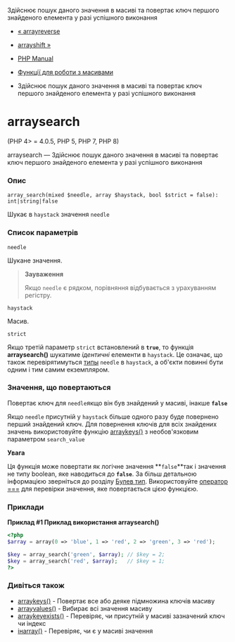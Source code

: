 Здійснює пошук даного значення в масиві та повертає ключ першого знайденого елемента у разі успішного виконання

-   [« arrayreverse](function.array-reverse.html)
    
-   [arrayshift »](function.array-shift.html)
    
-   [PHP Manual](index.html)
    
-   [Функції для роботи з масивами](ref.array.html)
    
-   Здійснює пошук даного значення в масиві та повертає ключ першого знайденого елемента у разі успішного виконання
    

# arraysearch

(PHP 4> = 4.0.5, PHP 5, PHP 7, PHP 8)

arraysearch — Здійснює пошук даного значення в масиві та повертає ключ першого знайденого елемента у разі успішного виконання

### Опис

```methodsynopsis
array_search(mixed $needle, array $haystack, bool $strict = false): int|string|false
```

Шукає в `haystack` значення `needle`

### Список параметрів

`needle`

Шукане значення.

> **Зауваження**
> 
> Якщо `needle` є рядком, порівняння відбувається з урахуванням регістру.

`haystack`

Масив.

`strict`

Якщо третій параметр `strict` встановлений в **`true`**, то функція **arraysearch()** шукатиме *ідентичні* елементи в `haystack`. Це означає, що також перевірятимуться [типы](language.types.html) `needle` в `haystack`, а об'єкти повинні бути одним і тим самим екземпляром.

### Значення, що повертаються

Повертає ключ для `needle`якщо він був знайдений у масиві, інакше **`false`**

Якщо `needle` присутній у `haystack` більше одного разу буде повернено перший знайдений ключ. Для повернення ключів для всіх знайдених значень використовуйте функцію [arraykeys()](function.array-keys.html) з необов'язковим параметром `search_value`

**Увага**

Ця функція може повертати як логічне значення \*\*`false`\*\*так і значення не типу boolean, яке наводиться до **`false`**. За більш детальною інформацією зверніться до розділу [Булев тип](language.types.boolean.html). Використовуйте [оператор ===](language.operators.comparison.html) для перевірки значення, яке повертається цією функцією.

### Приклади

**Приклад #1 Приклад використання **arraysearch()****

```php
<?php
$array = array(0 => 'blue', 1 => 'red', 2 => 'green', 3 => 'red');

$key = array_search('green', $array); // $key = 2;
$key = array_search('red', $array);   // $key = 1;
?>
```

### Дивіться також

-   [arraykeys()](function.array-keys.html) - Повертає все або деяке підмножина ключів масиву
-   [arrayvalues()](function.array-values.html) - Вибирає всі значення масиву
-   [arraykeyexists()](function.array-key-exists.html) - Перевіряє, чи присутній у масиві зазначений ключ чи індекс
-   [інarray()](function.in-array.html) - Перевіряє, чи є у масиві значення